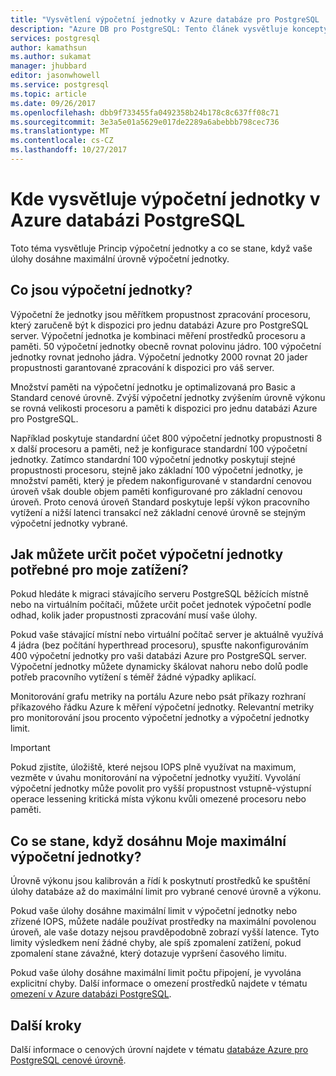```yaml
---
title: "Vysvětlení výpočetní jednotky v Azure databáze pro PostgreSQL | Microsoft Docs"
description: "Azure DB pro PostgreSQL: Tento článek vysvětluje koncepty výpočetní jednotky a co se stane, když vaše úlohy dosáhne maximální výpočetní jednotky."
services: postgresql
author: kamathsun
ms.author: sukamat
manager: jhubbard
editor: jasonwhowell
ms.service: postgresql
ms.topic: article
ms.date: 09/26/2017
ms.openlocfilehash: dbb9f733455fa0492358b24b178c8c637ff08c71
ms.sourcegitcommit: 3e3a5e01a5629e017de2289a6abebbb798cec736
ms.translationtype: MT
ms.contentlocale: cs-CZ
ms.lasthandoff: 10/27/2017
---
```

# <a name="explaining-compute-units-in-azure-database-for-postgresql"></a>Kde vysvětluje výpočetní jednotky v Azure databázi PostgreSQL
Toto téma vysvětluje Princip výpočetní jednotky a co se stane, když vaše úlohy dosáhne maximální úrovně výpočetní jednotky.

## <a name="what-are-compute-units"></a>Co jsou výpočetní jednotky?
Výpočetní že jednotky jsou měřítkem propustnost zpracování procesoru, který zaručeně být k dispozici pro jednu databázi Azure pro PostgreSQL server. Výpočetní jednotka je kombinaci měření prostředků procesoru a paměti. 50 výpočetní jednotky obecně rovnat polovinu jádro. 100 výpočetní jednotky rovnat jednoho jádra. Výpočetní jednotky 2000 rovnat 20 jader propustnosti garantované zpracování k dispozici pro váš server.

Množství paměti na výpočetní jednotku je optimalizovaná pro Basic a Standard cenové úrovně. Zvýší výpočetní jednotky zvýšením úrovně výkonu se rovná velikosti procesoru a paměti k dispozici pro jednu databázi Azure pro PostgreSQL.

Například poskytuje standardní účet 800 výpočetní jednotky propustnosti 8 x další procesoru a paměti, než je konfigurace standardní 100 výpočetní jednotky. Zatímco standardní 100 výpočetní jednotky poskytují stejné propustnosti procesoru, stejně jako základní 100 výpočetní jednotky, je množství paměti, který je předem nakonfigurované v standardní cenovou úroveň však double objem paměti konfigurované pro základní cenovou úroveň. Proto cenová úroveň Standard poskytuje lepší výkon pracovního vytížení a nižší latenci transakcí než základní cenové úrovně se stejným výpočetní jednotky vybrané.

## <a name="how-can-i-determine-the-number-of-compute-units-needed-for-my-workload"></a>Jak můžete určit počet výpočetní jednotky potřebné pro moje zatížení?
Pokud hledáte k migraci stávajícího serveru PostgreSQL běžících místně nebo na virtuálním počítači, můžete určit počet jednotek výpočetní podle odhad, kolik jader propustnosti zpracování musí vaše úlohy. 

Pokud vaše stávající místní nebo virtuální počítač server je aktuálně využívá 4 jádra (bez počítání hyperthread procesoru), spusťte nakonfigurováním 400 výpočetní jednotky pro vaši databázi Azure pro PostgreSQL server. Výpočetní jednotky můžete dynamicky škálovat nahoru nebo dolů podle potřeb pracovního vytížení s téměř žádné výpadky aplikací. 

Monitorování grafu metriky na portálu Azure nebo psát příkazy rozhraní příkazového řádku Azure k měření výpočetní jednotky. Relevantní metriky pro monitorování jsou procento výpočetní jednotky a výpočetní jednotky limit.

>[!IMPORTANT]
> Pokud zjistíte, úložiště, které nejsou IOPS plně využívat na maximum, vezměte v úvahu monitorování na výpočetní jednotky využití. Vyvolání výpočetní jednotky může povolit pro vyšší propustnost vstupně-výstupní operace lessening kritická místa výkonu kvůli omezené procesoru nebo paměti.

## <a name="what-happens-when-i-hit-my-maximum-compute-units"></a>Co se stane, když dosáhnu Moje maximální výpočetní jednotky?
Úrovně výkonu jsou kalibrován a řídí k poskytnutí prostředků ke spuštění úlohy databáze až do maximální limit pro vybrané cenové úrovně a výkonu. 

Pokud vaše úlohy dosáhne maximální limit v výpočetní jednotky nebo zřízené IOPS, můžete nadále používat prostředky na maximální povolenou úroveň, ale vaše dotazy nejsou pravděpodobně zobrazí vyšší latence. Tyto limity výsledkem není žádné chyby, ale spíš zpomalení zatížení, pokud zpomalení stane závažné, který dotazuje vypršení časového limitu. 

Pokud vaše úlohy dosáhne maximální limit počtu připojení, je vyvolána explicitní chyby. Další informace o omezení prostředků najdete v tématu [omezení v Azure databázi PostgreSQL](concepts-limits.md).

## <a name="next-steps"></a>Další kroky
Další informace o cenových úrovní najdete v tématu [databáze Azure pro PostgreSQL cenové úrovně](./concepts-service-tiers.md).
